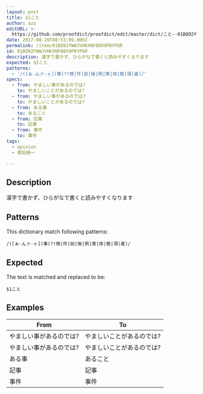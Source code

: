 ```yaml
---
layout: post
title: $1こと
author: azu
editURL: >-
  https://github.com/proofdict/proofdict/edit/master/dict/こと--01BQ92YWWJVHKXNF08X9P8YP6R.yml
date: 2017-08-20T08:53:09.006Z
permalink: /item/01BQ92YWWJVHKXNF08X9P8YP6R
id: 01BQ92YWWJVHKXNF08X9P8YP6R
description: 漢字で書かず、ひらがなで書くと読みやすくなります
expected: $1こと
patterns:
  - '/([ぁ-んァ-ヶ])事(?!情|件|前|後|例|実|体|態|項|者)/'
specs:
  - from: やましい事があるのでは?
    to: やましいことがあるのでは?
  - from: やましい事があるのでは?
    to: やましいことがあるのでは?
  - from: ある事
    to: あること
  - from: 記事
    to: 記事
  - from: 事件
    to: 事件
tags:
  - opinion
  - 表記統一

---
```


## Description

漢字で書かず、ひらがなで書くと読みやすくなります

## Patterns

This dictionary match following patterns:

    /([ぁ-んァ-ヶ])事(?!情|件|前|後|例|実|体|態|項|者)/

## Expected

The text is matched and replaced to be:

    $1こと

## Examples

| From         | To            |
| ------------ | ------------- |
| やましい事があるのでは? | やましいことがあるのでは? |
| やましい事があるのでは? | やましいことがあるのでは? |
| ある事          | あること          |
| 記事           | 記事            |
| 事件           | 事件            |
